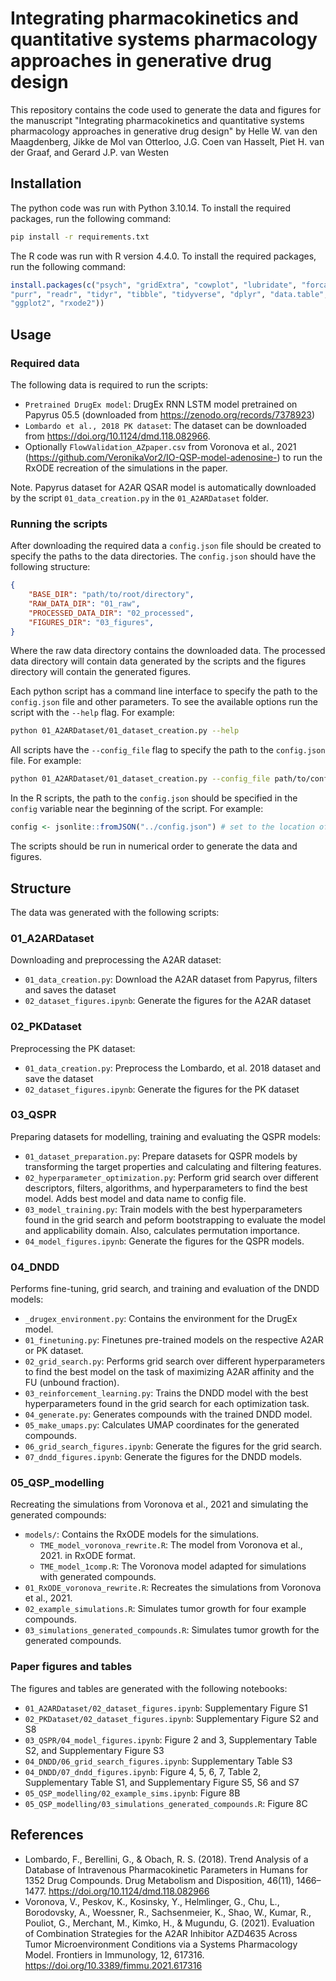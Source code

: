 Integrating pharmacokinetics and quantitative systems pharmacology approaches in generative drug design
=======================================================================================================
This repository contains the code used to generate the data and figures for the manuscript "Integrating pharmacokinetics and quantitative systems pharmacology approaches in generative drug design"
by Helle W. van den Maagdenberg, Jikke de Mol van Otterloo, J.G. Coen van
Hasselt, Piet H. van der Graaf, and Gerard J.P. van Westen

## Installation
The python code was run with Python 3.10.14. To install the required packages, run the following command:
```bash
pip install -r requirements.txt
```
The R code was run with R version 4.4.0. To install the required packages, run the following command:
```R
install.packages(c("psych", "gridExtra", "cowplot", "lubridate", "forcats", "stringr",
"purr", "readr", "tidyr", "tibble", "tidyverse", "dplyr", "data.table", "ggpubr",
"ggplot2", "rxode2"))
```

## Usage
### Required data
The following data is required to run the scripts:
- `Pretrained DrugEx model`: DrugEx RNN LSTM model pretrained on Papyrus 05.5 (downloaded from https://zenodo.org/records/7378923)
- `Lombardo et al., 2018 PK dataset`: The dataset can be downloaded from https://doi.org/10.1124/dmd.118.082966.
- Optionally `FlowValidation_AZpaper.csv` from Voronova et al., 2021 (https://github.com/VeronikaVor2/IO-QSP-model-adenosine-) to run the RxODE recreation of the simulations in the paper.

Note. Papyrus dataset for A2AR QSAR model is automatically downloaded by the script `01_data_creation.py` in the `01_A2ARDataset` folder.

### Running the scripts
After downloading the required data a `config.json` file should be created to specify the paths to the data directories. The `config.json` should have the following structure:
```json
{
    "BASE_DIR": "path/to/root/directory",
    "RAW_DATA_DIR": "01_raw",
    "PROCESSED_DATA_DIR": "02_processed",
    "FIGURES_DIR": "03_figures",
}
```
Where the raw data directory contains the downloaded data. The processed data directory will contain data generated by the scripts and the figures directory will contain the generated figures. 

Each python script has a command line interface to specify the path to the `config.json` file and other parameters. To see the available options run the script with the `--help` flag. For example:

```bash
python 01_A2ARDataset/01_dataset_creation.py --help
```

All scripts have the `--config_file` flag to specify the path to the `config.json` file. For example:

```bash
python 01_A2ARDataset/01_dataset_creation.py --config_file path/to/config.json
```

In the R scripts, the path to the `config.json` should be specified in the `config` variable near the beginning of the script. For example:

```R
config <- jsonlite::fromJSON("../config.json") # set to the location of the config file
```

The scripts should be run in numerical order to generate the data and figures.

## Structure
The data was generated with the following scripts:

### 01_A2ARDataset
Downloading and preprocessing the A2AR dataset:
- `01_data_creation.py`: Download the A2AR dataset from Papyrus, filters and saves the dataset
- `02_dataset_figures.ipynb`: Generate the figures for the A2AR dataset

### 02_PKDataset
Preprocessing the PK dataset:
- `01_data_creation.py`: Preprocess the Lombardo, et al. 2018 dataset and save the dataset
- `02_dataset_figures.ipynb`: Generate the figures for the PK dataset

### 03_QSPR
Preparing datasets for modelling, training and evaluating the QSPR models:
- `01_dataset_preparation.py`: Prepare datasets for QSPR models by transforming the target properties and calculating and filtering features.
- `02_hyperparameter_optimization.py`: Perform grid search over different descriptors, filters, algorithms, and hyperparameters to find the best model. Adds best model and data name to config file.
- `03_model_training.py`: Train models with the best hyperparameters found in the grid search and peform bootstrapping to evaluate the model and applicability domain. Also, calculates permutation importance.
- `04_model_figures.ipynb`: Generate the figures for the QSPR models.

### 04_DNDD
Performs fine-tuning, grid search, and training and evaluation of the DNDD models:
- `_drugex_environment.py`: Contains the environment for the DrugEx model.
- `01_finetuning.py`: Finetunes pre-trained models on the respective A2AR or PK dataset.
- `02_grid_search.py`: Performs grid search over different hyperparameters to find the best model on the task of maximizing A2AR affinity and the FU (unbound fraction).
- `03_reinforcement_learning.py`: Trains the DNDD model with the best hyperparameters found in the grid search for each optimization task.
- `04_generate.py`: Generates compounds with the trained DNDD model.
- `05_make_umaps.py`: Calculates UMAP coordinates for the generated compounds.
- `06_grid_search_figures.ipynb`: Generate the figures for the grid search.
- `07_dndd_figures.ipynb`: Generate the figures for the DNDD models.

### 05_QSP_modelling
Recreating the simulations from Voronova et al., 2021 and simulating the generated compounds:
- `models/`: Contains the RxODE models for the simulations.
   * `TME_model_voronova_rewrite.R`: The model from Voronova et al., 2021. in RxODE format.
   * `TME_model_1comp.R`: The Voronova model adapted for simulations with generated compounds.
- `01_RxODE_voronova_rewrite.R`: Recreates the simulations from Voronova et al., 2021.
- `02_example_simulations.R`: Simulates tumor growth for four example compounds.
- `03_simulations_generated_compounds.R`: Simulates tumor growth for the generated compounds.

### Paper figures and tables
The figures and tables are generated with the following notebooks:
- `01_A2ARDataset/02_dataset_figures.ipynb`: Supplementary Figure S1
- `02_PKDataset/02_dataset_figures.ipynb`: Supplementary Figure S2 and S8
- `03_QSPR/04_model_figures.ipynb`: Figure 2 and 3, Supplementary Table S2, and Supplementary Figure S3
- `04_DNDD/06_grid_search_figures.ipynb`: Supplementary Table S3
- `04_DNDD/07_dndd_figures.ipynb`: Figure 4, 5, 6, 7, Table 2, Supplementary Table S1, and Supplementary Figure S5, S6 and S7
- `05_QSP_modelling/02_example_sims.ipynb`: Figure 8B
- `05_QSP_modelling/03_simulations_generated_compounds.R`: Figure 8C

## References
- Lombardo, F., Berellini, G., & Obach, R. S. (2018). Trend Analysis of a Database of Intravenous Pharmacokinetic Parameters in Humans for 1352 Drug Compounds. Drug Metabolism and Disposition, 46(11), 1466–1477. https://doi.org/10.1124/dmd.118.082966
- Voronova, V., Peskov, K., Kosinsky, Y., Helmlinger, G., Chu, L., Borodovsky, A., Woessner, R., Sachsenmeier, K., Shao, W., Kumar, R., Pouliot, G., Merchant, M., Kimko, H., & Mugundu, G. (2021). Evaluation of Combination Strategies for the A2AR Inhibitor AZD4635 Across Tumor Microenvironment Conditions via a Systems Pharmacology Model. Frontiers in Immunology, 12, 617316. https://doi.org/10.3389/fimmu.2021.617316

